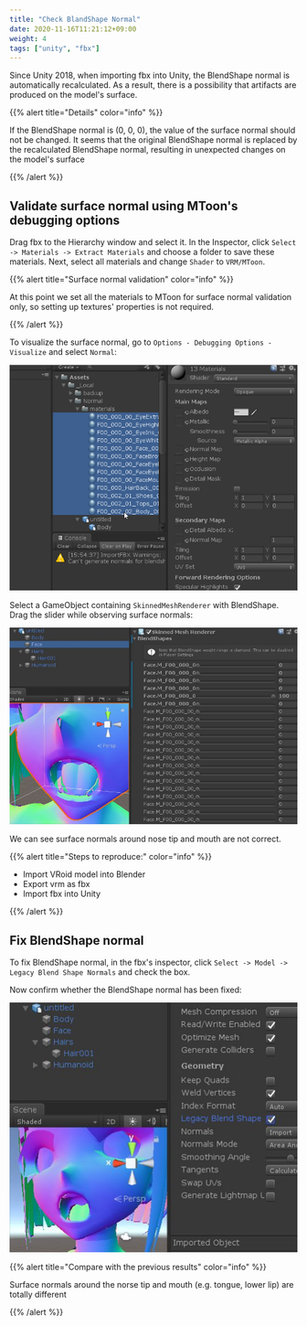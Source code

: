 ```yaml
---
title: "Check BlandShape Normal"
date: 2020-11-16T11:21:12+09:00
weight: 4
tags: ["unity", "fbx"]
---
```


Since Unity 2018, when importing fbx into Unity, the BlendShape normal is automatically recalculated. As a result, there is a possibility that artifacts are produced on the model's surface.

{{% alert title="Details" color="info" %}}

If the BlendShape normal is (0, 0, 0), the value of the surface normal should not be changed. It seems that the original BlendShape normal is replaced by the recalculated BlendShape normal, resulting in unexpected changes on the model's surface

{{% /alert %}}

## Validate surface normal using MToon's debugging options

Drag fbx to the Hierarchy window and select it. In the Inspector, click `Select -> Materials -> Extract Materials` and choose a folder to save these materials.
Next, select all materials and change `Shader` to `VRM/MToon`.

{{% alert title="Surface normal validation" color="info" %}}

At this point we set all the materials to MToon for surface normal validation only, so setting up textures' properties is not required. 

{{% /alert %}}

To visualize the surface normal, go to `Options - Debugging Options - Visualize` and select `Normal`:

![debug normal](/images/vrm/mtoon_normal.gif)

Select a GameObject containing `SkinnedMeshRenderer` with BlendShape. Drag the slider while observing surface normals:

![debug normal](/images/vrm/broken_normal.jpg)

We can see surface normals around nose tip and mouth are not correct.

{{% alert title="Steps to reproduce:" color="info" %}}

* Import VRoid model into Blender
* Export vrm as fbx
* Import fbx into Unity

{{% /alert %}}

## Fix BlendShape normal

To fix BlendShape normal, in the fbx's inspector, click `Select -> Model -> Legacy Blend Shape Normals` and check the box.

Now confirm whether the BlendShape normal has been fixed:

![fixed normal](/images/vrm/legacy_normal_fixed.jpg)

{{% alert title="Compare with the previous results" color="info" %}}

Surface normals around the norse tip and mouth (e.g. tongue, lower lip) are totally different 

{{% /alert %}}

